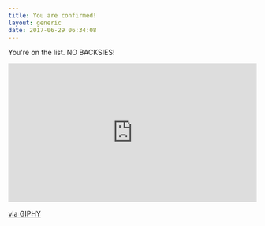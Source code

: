 ```yaml
---
title: You are confirmed!
layout: generic
date: 2017-06-29 06:34:08
---
```


You're on the list.  NO BACKSIES!  

<div style="width:100%;height:0;padding-bottom:56%;position:relative;"><iframe src="https://giphy.com/embed/IcGkqdUmYLFGE" width="100%" height="100%" style="position:absolute" frameBorder="0" class="giphy-embed" allowFullScreen></iframe></div><p><a href="https://giphy.com/gifs/IcGkqdUmYLFGE">via GIPHY</a></p>
